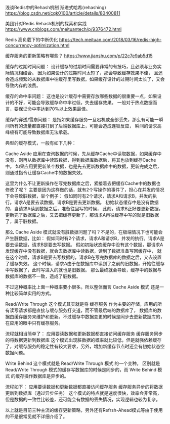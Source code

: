 浅谈Redis中的Rehash机制       渐进式哈希(rehashing)
 https://blog.csdn.net/cqk0100/article/details/80400811


美团针对Redis Rehash机制的探索和实践
https://www.cnblogs.com/meituantech/p/9376472.html

Redis 高负载下的中断优化
https://tech.meituan.com/2018/03/16/redis-high-concurrency-optimization.html



缓存服务的更新策略有哪些？
https://www.jianshu.com/p/22c7e9ab5d15

缓存的过期时间问题：
设计缓存的过期时间需要非常的有技巧，且必须与业务实际情况相结合。
因为如果设计的过期时间太短了，那会导致缓存效果不佳，
且还会造成频繁的从数据库中往缓存里写数据。如果缓存设计的过期时间太长了，又会导致内存的浪费。

缓存的命中率问题：
这也是设计缓存中需要存放哪些数据的很重要一点，如果设计的不好，可能会导致缓存命中率过低，失去缓存效果。
一般对于热点数据而言，要保证命中率达到70%以上效果最佳。

缓存的穿透/雪崩问题：
是指如果缓存服务一旦宕机或全部丢失，那么有可能一瞬间所有的流量都直接打到了后端数据库上，可能会造成连锁反应，
瞬间的请求高峰极有可能导致数据库无法承载。


典型的缓存模式，一般有如下几种：

Cache Aside
  应用在查询数据的时候，先从缓存Cache中读取数据，如果缓存中没有，则再从数据库中读取数据，得到数据库数据后，将其也放到缓存Cache中。
  如果应用要更新某个数据，也是先去更新数据库中的数据，更新完成之后，则通过指令让缓存Cache中的数据失效。
  
  这里为什么不让更新操作在写完数据库之后，紧接着去把缓存Cache中的数据也修改了呢？
  主要是因为这样做的话，就有2个写操作的事件了，担心在并发的情况下会导致脏数据，举个例子：
    假如同时有2个请求，请求A和请求B，并发的执行。请求A是要去读数据，请求B是要去更新数据。
    初始状态缓存中是没有数据的，当请求A读到数据之后，准备往回写的时候，
    此刻，请求B正好要更新数据，更新完了数据库之后，又去把缓存更新了，那请求A再往缓存中写的就是旧数据了，属于脏数据。

那么 Cache Aside 模式就没有脏数据问题了吗？不是的，在极端情况下也可能会产生脏数据，比如：
  假如同时有2个请求，请求A和请求B，并发的执行。请求A是要去读数据，请求B是要去写数据。
  假如初始状态缓存中没有这个数据，那请求A发现缓存中没有数据，就会去数据库中读数据，读到了数据准备写回缓存中，
  就在这个时候，请求B是要去写数据的，请求B在写完数据库的数据之后，又去设置了缓存失效。
  这个时候，请求A由于在数据库中读到了之前的旧数据，开始往缓存中写数据了，此时写进入的就也是旧数据。
  那么最终就会导致，缓存中的数据与数据库的数据不一致，造成了脏数据。

不过这种概率比上面一种概率要小很多。所以整体而言 Cache Aside 模式 还是一种比较简单实用的方式。

 
Read/Write Through
  这个模式其实就是将 缓存服务 作为主要的存储，应用的所有读写请求都是直接与缓存服务打交道，而不管最后端的数据库了，
  数据库的数据由缓存服务来维护和更新。不过缓存中数据变更的时候是同步去更新数据库的，在应用的眼中只有缓存服务。

流程就相当简单了：
  应用要读数据和更新数据都直接访问缓存服务
  缓存服务同步的将数据更新到数据库
  这个模式出现脏数据的概率就比较低，但是就强依赖缓存了，对缓存服务的稳定性有较大要求，另外，增加新缓存节点时还会有初始状态空数据问题。
  
Write Behind
  这个模式就是 Read/Write Through 模式 的一个变种。
  区别就是 Read/Write Through 模式的缓存写数据库的时候是同步的，而 Write Behind 模式 的缓存操作数据库是异步的。

流程如下：
  应用要读数据和更新数据都直接访问缓存服务
  缓存服务异步的将数据更新到数据库（通过异步任务）
  这个模式的特点就是速度很快，效率会非常高，但是数据的一致性比较差，还可能会有数据的丢失情况，实现逻辑也较为复杂。

以上就是目前三种主流的缓存更新策略，另外还有Refrsh-Ahead模式等由于使用的不是很常见就不详细介绍了。
























